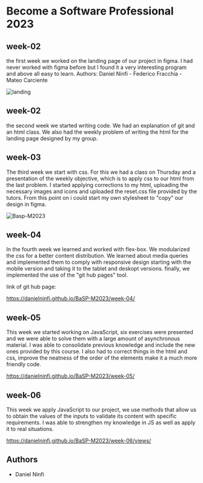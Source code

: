 # Become a Software Professional 2023

## week-02
the first week we worked on the landing page of our project in figma.
I had never worked with figma before but I found it a very interesting program and above all easy to learn.
Authors: Daniel Ninfi - Federico Fracchia - Mateo Carciente

![landing](https://user-images.githubusercontent.com/92128525/227977515-b80aa7d4-c886-4fc0-b901-716f0450828e.jpg)

## week-02
the second week we started writing code.
We had an explanation of git and an html class.
We also had the weekly problem of writing the html for the landing page designed by my group.

## week-03
The third week we start with css.
For this we had a class on Thursday and a presentation of the weekly objective, which is to apply css to our
html from the last problem. I started applying corrections to my html, uploading the necessary images and icons and
uploaded the reset.css file provided by the tutors.
From this point on i could start my own stylesheet to "copy" our design in figma.

![Basp-M2023](https://user-images.githubusercontent.com/92128525/229904837-3d83cb93-b490-4094-b762-4b6726f9cc66.png)

## week-04
In the fourth week we learned and worked with flex-box.
We modularized the css for a better content distribution.
We learned about media queries and implemented them to comply with responsive design starting with the mobile
version and taking it to the tablet and deskopt versions.
finally, we implemented the use of the "git hub pages" tool.

link of git hub page:

https://danielninfi.github.io/BaSP-M2023/week-04/

## week-05

This week we started working on JavaScript, six exercises were presented and we were able to solve them with a large
amount of asynchronous material. I was able to consolidate previous knowledge and include the new ones provided by
this course.
I also had to correct things in the html and css, improve the neatness of the order of the elements make it a much
more friendly code.

https://danielninfi.github.io/BaSP-M2023/week-05/

## week-06

This week we apply JavaScript to our project, we use methods that allow us to obtain the values of the inputs to
validate its content with specific requirements.
I was able to strengthen my knowledge in JS as well as apply it to real situations.

https://danielninfi.github.io/BaSP-M2023/week-06/views/
## Authors

- Daniel Ninfi